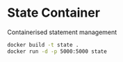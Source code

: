 # State Container
Containerised statement management

```sh
docker build -t state .
docker run -d -p 5000:5000 state
```
